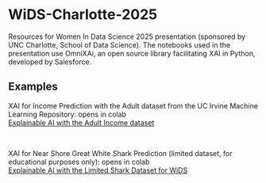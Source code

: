 # WiDS-Charlotte-2025
Resources for Women In Data Science 2025 presentation (sponsored by UNC Charlotte, School of Data Science). The notebooks used in the presentation use OmniXAi, an open source library facilitating XAI in Python, developed by Salesforce. 
## Examples
<p>XAI for Income Prediction with the Adult dataset from the UC Irvine Machine Learning Repository: opens in colab<br>
<a href="https://githubtocolab.com/DrPamelaThompson/WiDS-Charlotte-2025/blob/main/XAI_income_prediction.ipynb">Explainable AI with the Adult Income dataset</a></p><br></p>
<p>XAI for Near Shore Great White Shark Prediction (limited dataset, for educational purposes only): opens in colab<br>
<a href="https://colab.research.google.com/github/DrPamelaThompson/WiDS-Charlotte-2025/blob/main/XAI_shark_prediction_WiDS.ipynb">Explainable AI with the Limited Shark Dataset for WiDS</a></p><br></p>

